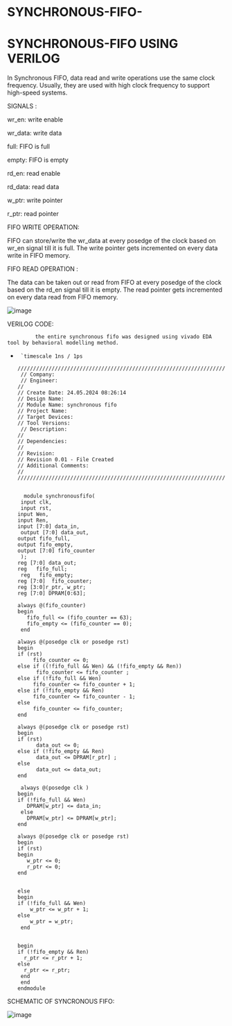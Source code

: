 # SYNCHRONOUS-FIFO-

#  SYNCHRONOUS-FIFO USING VERILOG


In Synchronous FIFO, data read and write operations use the same clock frequency. Usually, they are used with high clock frequency to support high-speed systems.

SIGNALS :

wr_en: write enable

wr_data: write data

full: FIFO is full

empty: FIFO is empty

rd_en: read enable

rd_data: read data

w_ptr: write pointer

r_ptr: read pointer

FIFO WRITE OPERATION:

FIFO can store/write the wr_data at every posedge of the clock based on wr_en signal till it is full. The write pointer gets incremented on every data write in FIFO memory.


FIFO READ OPERATION :

The data can be taken out or read from FIFO at every posedge of the clock based on the rd_en signal till it is empty. The read pointer gets incremented on every data read from FIFO memory.


![image](https://github.com/Prasanna300/SYNCHRONOUS-FIFO/assets/167746764/af6b15bf-7fdf-425a-ba91-5aa1354210d8)



VERILOG CODE:


             the entire synchronous fifo was designed using vivado EDA tool by behavioral modelling method.

             

*      `timescale 1ns / 1ps
       //////////////////////////////////////////////////////////////////////////////////
       // Company: 
       // Engineer: 
      // 
      // Create Date: 24.05.2024 08:26:14
      // Design Name: 
      // Module Name: synchronous fifo
      // Project Name: 
      // Target Devices: 
      // Tool Versions: 
       // Description: 
      // 
      // Dependencies: 
      // 
      // Revision:
      // Revision 0.01 - File Created
      // Additional Comments:
      // 
      //////////////////////////////////////////////////////////////////////////////////


        module synchronousfifo(
       input clk,
       input rst,
      input Wen,
      input Ren,
      input [7:0] data_in,
       output [7:0] data_out,
      output fifo_full,
      output fifo_empty,
      output [7:0] fifo_counter
       );
      reg [7:0] data_out;
      reg   fifo_full;
       reg   fifo_empty;
      reg [7:0]  fifo_counter;
      reg [3:0]r_ptr, w_ptr;
      reg [7:0] DPRAM[0:63];
    
      always @(fifo_counter)  
      begin
         fifo_full <= (fifo_counter == 63);
         fifo_empty <= (fifo_counter == 0);
       end

      always @(posedge clk or posedge rst)
      begin
      if (rst)
           fifo_counter <= 0;
      else if ((!fifo_full && Wen) && (!fifo_empty && Ren))
            fifo_counter <= fifo_counter ;
      else if (!fifo_full && Wen)
           fifo_counter <= fifo_counter + 1;
      else if (!fifo_empty && Ren)
           fifo_counter <= fifo_counter - 1;
      else
           fifo_counter <= fifo_counter;
      end

      always @(posedge clk or posedge rst)
      begin   
      if (rst)
            data_out <= 0; 
      else if (!fifo_empty && Ren)
            data_out <= DPRAM[r_ptr] ;
      else 
            data_out <= data_out;
      end  

       always @(posedge clk )
      begin
      if (!fifo_full && Wen)
         DPRAM[w_ptr] <= data_in;
       else
         DPRAM[w_ptr] <= DPRAM[w_ptr];
      end 

      always @(posedge clk or posedge rst)
      begin
      if (rst)
      begin
         w_ptr <= 0;
         r_ptr <= 0;
      end

   
      else 
      begin
      if (!fifo_full && Wen)
          w_ptr <= w_ptr + 1;
      else 
          w_ptr = w_ptr; 
       end

    
      begin
      if (!fifo_empty && Ren)
        r_ptr <= r_ptr + 1;
      else
        r_ptr <= r_ptr;
       end       
       end
      endmodule




SCHEMATIC OF SYNCRONOUS FIFO:

![image](https://github.com/Prasanna300/SYNCHRONOUS-FIFO/assets/167746764/34d8dfb3-1839-4587-bb1e-71bc6597ec96)



